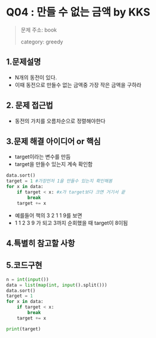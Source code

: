 # Q04 : 만들 수 없는 금액 by KKS
> 문제 주소: book
> 
> category: greedy

## 1.문제설명
- N개의 동전이 있다.
- 이때 동전으로 만들수 없는 금액중 가장 작은 금액을 구하라
## 2. 문제 접근법 
- 동전의 가치를 오름차순으로 정렬해야한다
## 3.문제 해결 아이디어 or 핵심
- target이라는 변수를 만듬
- target을 만들수 있는지 계속 확인함
```python
data.sort()
target = 1 #가장먼저 1을 만들수 있는지 확인해봄
for x in data:
    if target < x: #x가 target보다 크면 거기서 끝
        break
    target += x
```
- 예를들어 책의 3 2 1 1 9를 보면
- 1 1 2 3 9 가 되고 3까지 순회했을 때 target이 8이됨 
## 4.특별히 참고할 사항


## 5.코드구현
``` python
n = int(input())
data = list(map(int, input().split()))
data.sort()
target = 1
for x in data:
    if target < x:
        break
    target += x

print(target)
```